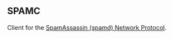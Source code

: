 ## SPAMC
Client for the [SpamAssassin (spamd) Network Protocol](https://github.com/apache/spamassassin/blob/trunk/spamd/PROTOCOL).